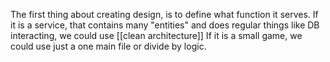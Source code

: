The first thing about creating design, is to define what function it serves.
If it is a service, that contains many "entities" and does regular things like DB interacting, we could use [[clean architecture]]
If it is a small game, we could use just a one main file or divide by logic.